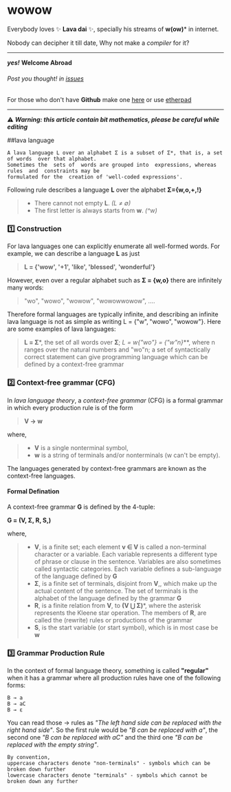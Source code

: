 # wowow

Everybody loves :sparkles: **Lava dai** :sparkles:, specially his streams of **w(ow)*** in internet.

Nobody can decipher it till date, Why not make a *compiler* for it?

**************

***yes!*** **Welcome Abroad**

###### Post you thought! in [issues](https://github.com/haude/wowow/issues/new)

For those who don't have **Github** make one [here][github] or use [etherpad][1]

**************

:warning: ***Warning: this article contain bit mathematics, please be careful while editing***

##lava language

	A lava language L over an alphabet Σ is a subset of Σ*, that is, a set of words  over that alphabet.
	Sometimes the  sets of  words are grouped into  expressions, whereas rules  and  constraints may be
	formulated for the  creation of 'well-coded expressions'.

Following rule describes a language **L** over the alphabet **Σ={w,o,+,!}**
> * There cannot not empty **L**. *(L ≠ ∅)*
> * The first letter is always starts from **w**. *(^w)*

### :one: Construction
For lava languages one can explicitly enumerate all well-formed words.
For example, we can describe a language **L** as just 

>**L = {'wow', '+1', 'like', 'blessed', 'wonderful'}**

However, even over a regular alphabet such as **Σ = {w,o}** there are infinitely many words:
> "wo", "wowo", "wowow", "wowowwowow", ….

Therefore formal languages are typically infinite, and describing an infinite lava language is not as simple as writing L = {"w", "wowo", "wowow"}.
Here are some examples of lava languages:

> **L = Σ***, the set of all words over **Σ**;
> **L = w{"wo"}* = {"w"n}***, where n ranges over the natural numbers and "wo"n;
> a set of syntactically correct statement can give programming language which can be defined by a context-free grammar

### :two: Context-free grammar (CFG)

In *lava language theory*, a *context-free grammar* (CFG) is a formal grammar in which every production rule is of the form
> **V → w**

where,
> * **V** is a single nonterminal symbol,
> * **w** is a string of terminals and/or nonterminals (w can't be empty).

The languages generated by context-free grammars are known as the context-free languages.

#### Formal Defination
A context-free grammar **G** is defined by the 4-tuple:

**G = (V, Σ, R, S,)**

where,
> * **V**, is a finite set; each element **v ∈ V** is called a non-terminal character or a variable. Each variable represents a different type of phrase or clause in the sentence. Variables are also sometimes called syntactic categories. Each variable defines a sub-language of the language defined by **G**
> * **Σ**, is a finite set of terminals, disjoint from **V**,, which make up the actual content of the sentence. The set of terminals is the alphabet of the language defined by the grammar **G**
> * **R**, is a finite relation from **V**, to **(V ⋃ Σ)***, where the asterisk represents the Kleene star operation. The members of **R**, are called the (rewrite) rules or productions of the grammar
> * **S**, is the start variable (or start symbol), which is in most case be **w**

### :three: Grammar Production Rule

In the context of formal language theory, something is called **"regular"** when it has a grammar where all production rules have one of the following forms:

	B → a
	B → aC
	B → ε

You can read those → rules as *"The left hand side can be replaced with the right hand side"*. So the first rule would be *"B can be replaced with a"*, the second one *"B can be replaced with aC"* and the third one *"B can be replaced with the empty string"*.

	By convention, 
	uppercase characters denote "non-terminals" - symbols which can be broken down further
	lowercase characters denote "terminals" - symbols which cannot be broken down any further

[1]:http://openetherpad.org/hFHmRx8tDD
[2]:http://m.c.lnkd.licdn.com/mpr/mpr/shrink_200_200/p/3/000/1f7/264/0ac820f.jpg
[github]:https://github.com/signup/free


